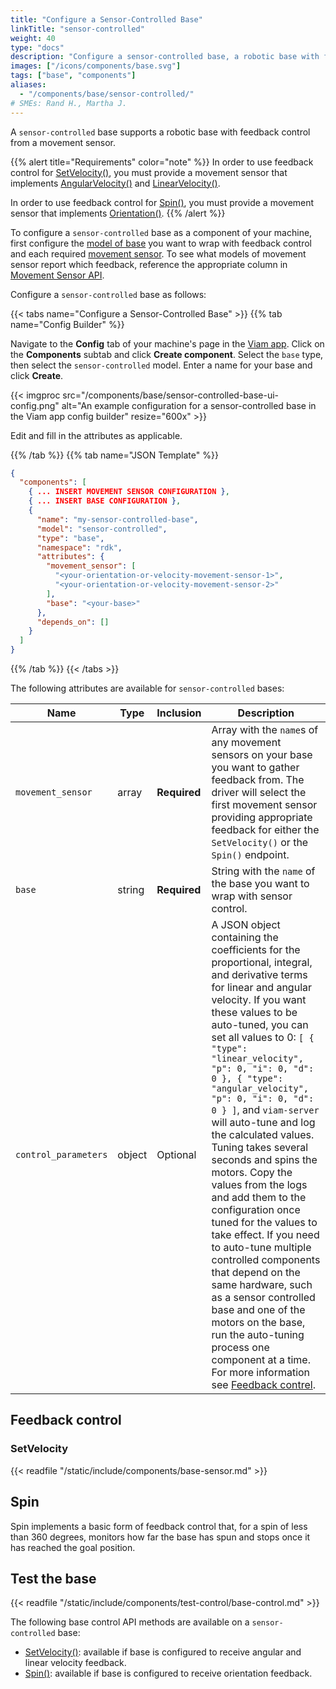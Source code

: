 ```yaml
---
title: "Configure a Sensor-Controlled Base"
linkTitle: "sensor-controlled"
weight: 40
type: "docs"
description: "Configure a sensor-controlled base, a robotic base with feedback control from a movement sensor."
images: ["/icons/components/base.svg"]
tags: ["base", "components"]
aliases:
  - "/components/base/sensor-controlled/"
# SMEs: Rand H., Martha J.
---
```


A `sensor-controlled` base supports a robotic base with feedback control from a movement sensor.

{{% alert title="Requirements" color="note" %}}
In order to use feedback control for [SetVelocity()](/components/movement-sensor/#setvelocity), you must provide a movement sensor that implements [AngularVelocity()](/components/movement-sensor/#getangularvelocity) and [LinearVelocity()](/components/movement-sensor/#getlinearvelocity).

In order to use feedback control for [Spin()](/components/base/#spin), you must provide a movement sensor that implements [Orientation()](/components/base/#getorientation).
{{% /alert %}}

To configure a `sensor-controlled` base as a component of your machine, first configure the [model of base](/components/base/) you want to wrap with feedback control and each required [movement sensor](/components/movement-sensor/).
To see what models of movement sensor report which feedback, reference the appropriate column in [Movement Sensor API](/components/movement-sensor/#api).

Configure a `sensor-controlled` base as follows:

{{< tabs name="Configure a Sensor-Controlled Base" >}}
{{% tab name="Config Builder" %}}

Navigate to the **Config** tab of your machine's page in the [Viam app](https://app.viam.com).
Click on the **Components** subtab and click **Create component**.
Select the `base` type, then select the `sensor-controlled` model.
Enter a name for your base and click **Create**.

{{< imgproc src="/components/base/sensor-controlled-base-ui-config.png" alt="An example configuration for a sensor-controlled base in the Viam app config builder" resize="600x" >}}

Edit and fill in the attributes as applicable.

{{% /tab %}}
{{% tab name="JSON Template" %}}

```json {class="line-numbers linkable-line-numbers"}
{
  "components": [
    { ... INSERT MOVEMENT SENSOR CONFIGURATION },
    { ... INSERT BASE CONFIGURATION },
    {
      "name": "my-sensor-controlled-base",
      "model": "sensor-controlled",
      "type": "base",
      "namespace": "rdk",
      "attributes": {
        "movement_sensor": [
          "<your-orientation-or-velocity-movement-sensor-1>",
          "<your-orientation-or-velocity-movement-sensor-2>"
        ],
        "base": "<your-base>"
      },
      "depends_on": []
    }
  ]
}
```

{{% /tab %}}
{{< /tabs >}}

The following attributes are available for `sensor-controlled` bases:

<!-- prettier-ignore -->
| Name | Type | Inclusion | Description |
| ---- | ---- | --------- | ----------- |
| `movement_sensor` | array | **Required** | Array with the `name`s of any movement sensors on your base you want to gather feedback from. The driver will select the first movement sensor providing appropriate feedback for either the `SetVelocity()` or the `Spin()` endpoint. |
| `base` | string | **Required** | String with the `name` of the base you want to wrap with sensor control. |
| `control_parameters` | object | Optional | A JSON object containing the coefficients for the proportional, integral, and derivative terms for linear and angular velocity. If you want these values to be auto-tuned, you can set all values to 0: `[ { "type": "linear_velocity", "p": 0, "i": 0, "d": 0 }, { "type": "angular_velocity", "p": 0, "i": 0, "d": 0 } ]`, and `viam-server` will auto-tune and log the calculated values. Tuning takes several seconds and spins the motors. Copy the values from the logs and add them to the configuration once tuned for the values to take effect. If you need to auto-tune multiple controlled components that depend on the same hardware, such as a sensor controlled base and one of the motors on the base, run the auto-tuning process one component at a time. For more information see [Feedback contrel](#feedback-control). |

## Feedback control

### SetVelocity

{{< readfile "/static/include/components/base-sensor.md" >}}

## Spin

Spin implements a basic form of feedback control that, for a spin of less than 360 degrees, monitors how far the base has spun and stops once it has reached the goal position.

## Test the base

{{< readfile "/static/include/components/test-control/base-control.md" >}}

The following base control API methods are available on a `sensor-controlled` base:

- [SetVelocity()](/components/base/#setvelocity): available if base is configured to receive angular and linear velocity feedback.
- [Spin()](/components/base/#spin): available if base is configured to receive orientation feedback.
